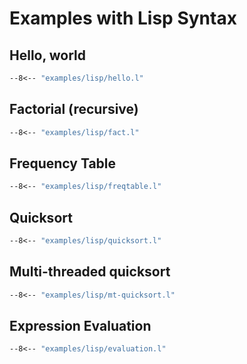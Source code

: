 Examples with Lisp Syntax
=========================

Hello, world
------------

```lisp
--8<-- "examples/lisp/hello.l"
```


Factorial (recursive)
---------------------

```lisp
--8<-- "examples/lisp/fact.l"

```

Frequency Table
---------------

```lisp
--8<-- "examples/lisp/freqtable.l"

```

Quicksort
---------

```lisp
--8<-- "examples/lisp/quicksort.l"

```

Multi-threaded quicksort
---------

```lisp
--8<-- "examples/lisp/mt-quicksort.l"

```

Expression Evaluation
---------------------

```lisp
--8<-- "examples/lisp/evaluation.l"

```






